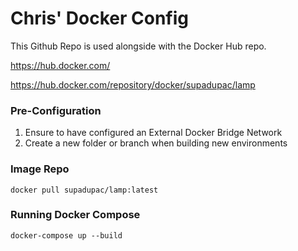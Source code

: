 # Chris' Docker Config
This Github Repo is used alongside with the Docker Hub repo.

https://hub.docker.com/

https://hub.docker.com/repository/docker/supadupac/lamp

### Pre-Configuration

1. Ensure to have configured an External Docker Bridge Network
2. Create a new folder or branch when building new environments

### Image Repo

`docker pull supadupac/lamp:latest`

### Running Docker Compose

`docker-compose up --build`